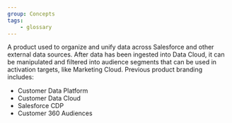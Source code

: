 ```yaml
---
group: Concepts
tags:
    - glossary
---
```

A product used to organize and unify data across Salesforce and other external data sources. After data has been ingested into Data Cloud, it can be manipulated and filtered into audience segments that can be used in activation targets, like Marketing Cloud. Previous product branding includes:
- Customer Data Platform
- Customer Data Cloud
- Salesforce CDP
- Customer 360 Audiences